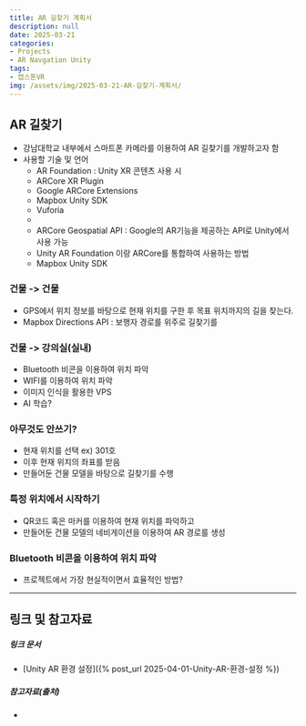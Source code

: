 ```yaml
---
title: AR 길찾기 계획서
description: null
date: 2025-03-21
categories:
- Projects
- AR Navgation Unity
tags:
- 캡스톤VR
img: /assets/img/2025-03-21-AR-길찾기-계획서/
---
```

## AR 길찾기
- 강남대학교 내부에서 스마트폰 카메라를 이용하여 AR 길찾기를 개발하고자 함
- 사용할 기술 및 언어
	- AR Foundation : Unity XR 콘텐츠 사용 시 
	- ARCore XR Plugin
	- Google ARCore Extensions
	- Mapbox Unity SDK
	- Vuforia
	- 
	- ARCore Geospatial API : Google의 AR기능을 제공하는 API로 Unity에서 사용 가능
	- Unity AR Foundation 이랑 ARCore를 통합하여 사용하는 방법
	- Mapbox Unity SDK

### 건물 -> 건물
- GPS에서 위치 정보를 바탕으로 현재 위치를 구한 후 목표 위치까지의 길을 찾는다.
- Mapbox Directions API : 보행자 경로를 위주로 길찾기를 


### 건물 -> 강의실(실내)
- Bluetooth 비콘을 이용하여 위치 파악
- WIFI를 이용하여 위치 파악
- 이미지 인식을 활용한 VPS
- AI 학습?

### 아무것도 안쓰기?
- 현재 위치를 선택 ex) 301호 
- 이후 현재 위치의 좌표를 받음
- 만들어둔 건물 모델을 바탕으로 길찾기를 수행

### 특정 위치에서 시작하기
- QR코드 혹은 마커를 이용하여 현재 위치를 파악하고
- 만들어둔 건물 모델의 네비게이션을 이용하여 AR 경로를 생성

### Bluetooth 비콘을 이용하여 위치 파악
- 프로젝트에서 가장 현실적이면서 효율적인 방법?




---
## 링크 및 참고자료

##### 링크 문서
- [Unity AR 환경 설정]({% post_url 2025-04-01-Unity-AR-환경-설정 %})
  
##### 참고자료(출처)
- 



